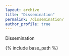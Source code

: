 ```yaml
---
layout: archive
title: "Dissemination"
permalink: /dissemination/
author_profile: true
---
```


Dissemination

{% include base_path %}
